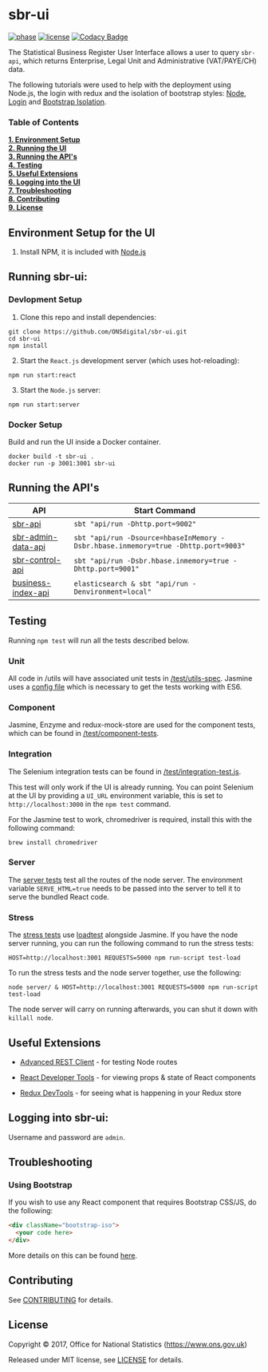 # sbr-ui

[![phase](https://img.shields.io/badge/phase-ALPHA-blue.svg)](https://img.shields.io/badge/phase-ALPHA-blue.svg) [![license](https://img.shields.io/github/license/mashape/apistatus.svg)](./LICENSE) [![Codacy Badge](https://api.codacy.com/project/badge/Grade/4e4fd30114bf491ba640872d0e902f3c)](https://www.codacy.com/app/ONSDigital/sbr-ui?utm_source=github.com&utm_medium=referral&utm_content=ONSdigital/sbr-ui&utm_campaign=badger)

The Statistical Business Register User Interface allows a user to query `sbr-api`, which returns Enterprise, Legal Unit and Administrative (VAT/PAYE/CH) data.

The following tutorials were used to help with the deployment using Node.js, the login with redux and the isolation of bootstrap styles: [Node](https://medium.com/@patriciolpezjuri/using-create-react-app-with-react-router-express-js-8fa658bf892d#.mt6bbdd8m
), [Login](https://github.com/mxstbr/login-flow) and [Bootstrap Isolation](https://formden.com/blog/isolate-bootstrap).

### Table of Contents
**[1. Environment Setup](#environment-setup-for-the-ui)**<br>
**[2. Running the UI](#running-sbr-ui)**<br>
**[3. Running the API's](#running-the-apis)**<br>
**[4. Testing](#testing)**<br>
**[5. Useful Extensions](#useful-extensions)**<br>
**[6. Logging into the UI](#logging-into-sbr-ui)**<br>
**[7. Troubleshooting](#troubleshooting)**<br>
**[8. Contributing](#contributing)**<br>
**[9. License](#license)**<br>

## Environment Setup for the UI

1. Install NPM, it is included with [Node.js](https://nodejs.org/en/)

## Running sbr-ui:

### Devlopment Setup

1. Clone this repo and install dependencies:

```shell
git clone https://github.com/ONSdigital/sbr-ui.git
cd sbr-ui
npm install
```

2. Start the `React.js` development server (which uses hot-reloading):

```shell
npm run start:react
```

3. Start the `Node.js` server:

```shell
npm run start:server
```

### Docker Setup

Build and run the UI inside a Docker container.

```shell
docker build -t sbr-ui .
docker run -p 3001:3001 sbr-ui
```

## Running the API's

| API                                                                    | Start Command                                                                     |
|------------------------------------------------------------------------|-----------------------------------------------------------------------------------|
| [sbr-api](https://github.com/ONSdigital/sbr-api)                       | `sbt "api/run -Dhttp.port=9002"`                                                  |
| [sbr-admin-data-api](https://github.com/ONSdigital/sbr-admin-data-api) | `sbt "api/run -Dsource=hbaseInMemory -Dsbr.hbase.inmemory=true -Dhttp.port=9003"` |
| [sbr-control-api](https://github.com/ONSdigital/sbr-control-api)       | `sbt "api/run -Dsbr.hbase.inmemory=true -Dhttp.port=9001"`                        |
| [business-index-api](https://github.com/ONSdigital/business-index-api) | `elasticsearch & sbt "api/run -Denvironment=local"`                               |

## Testing

Running `npm test` will run all the tests described below.

### Unit

All code in /utils will have associated unit tests in [/test/utils-spec](./test/utils-spec). Jasmine uses a [config file](./test/utils-unit-tests.js) which is necessary to get the tests working with ES6.

### Component

Jasmine, Enzyme and redux-mock-store are used for the component tests, which can be found in [/test/component-tests](./test/component-tests).

### Integration

The Selenium integration tests can be found in [/test/integration-test.js](./test/integration-test.js).

This test will only work if the UI is already running. You can point Selenium at the UI by providing a `UI_URL` environment variable, this is set to `http://localhost:3000` in the `npm test` command.

For the Jasmine test to work, chromedriver is required, install this with the following command:

```shell
brew install chromedriver
```

### Server

The [server tests](./test/server.test.js) test all the routes of the node server. The environment variable `SERVE_HTML=true` needs to be passed into the server to tell it to serve the bundled React code.

### Stress

The [stress tests](./test/loadtest-spec/loadtest-test.js) use [loadtest](https://github.com/alexfernandez/loadtest) alongside Jasmine. If you have the node server running, you can run the following command to run the stress tests:

`HOST=http://localhost:3001 REQUESTS=5000 npm run-script test-load`

To run the stress tests and the node server together, use the following:

`node server/ & HOST=http://localhost:3001 REQUESTS=5000 npm run-script test-load`

The node server will carry on running afterwards, you can shut it down with `killall node`.

## Useful Extensions

* [Advanced REST Client](https://chrome.google.com/webstore/detail/advanced-rest-client/hgmloofddffdnphfgcellkdfbfbjeloo) - for testing Node routes

* [React Developer Tools](https://chrome.google.com/webstore/detail/react-developer-tools/fmkadmapgofadopljbjfkapdkoienihi/related) - for viewing props & state of React components

* [Redux DevTools](https://chrome.google.com/webstore/detail/redux-devtools/lmhkpmbekcpmknklioeibfkpmmfibljd) - for seeing what is happening in your Redux store

## Logging into sbr-ui:

Username and password are `admin`.

## Troubleshooting

### Using Bootstrap

If you wish to use any React component that requires Bootstrap CSS/JS, do the following:

```html
<div className="bootstrap-iso">
  <your code here>
</div>
```

More details on this can be found [here](https://github.com/ONSdigital/sbr-ui/pull/50).

## Contributing

See [CONTRIBUTING](./CONTRIBUTING.md) for details.

## License

Copyright ©‎ 2017, Office for National Statistics (https://www.ons.gov.uk)

Released under MIT license, see [LICENSE](./LICENSE) for details.
